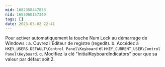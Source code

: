 ```yaml
---
mid: 1682358447833
nid: 1683060157340
tags: []
date: 2023-05-02 22:41
---
```

Pour activer automatiquement la touche Num Lock au démarrage de Windows : a. Ouvrez l'Éditeur de registre (regedit). b. Accédez à `HKEY_USERS.DEFAULT\Control Panel\Keyboard` et `HKEY_CURRENT_USER\Control Panel\Keyboard`. c. Modifiez la clé "InitialKeyboardIndicators" pour que sa valeur par défaut soit 2.